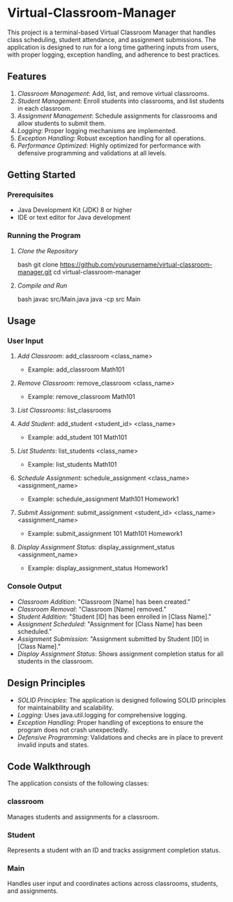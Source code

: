 # Virtual-Classroom-Manager

This project is a terminal-based Virtual Classroom Manager that handles class scheduling, student attendance, and assignment submissions. The application is designed to run for a long time gathering inputs from users, with proper logging, exception handling, and adherence to best practices.

## Features

1. *Classroom Management*: Add, list, and remove virtual classrooms.
2. *Student Management*: Enroll students into classrooms, and list students in each classroom.
3. *Assignment Management*: Schedule assignments for classrooms and allow students to submit them.
4. *Logging*: Proper logging mechanisms are implemented.
5. *Exception Handling*: Robust exception handling for all operations.
6. *Performance Optimized*: Highly optimized for performance with defensive programming and validations at all levels.

## Getting Started

### Prerequisites

- Java Development Kit (JDK) 8 or higher
- IDE or text editor for Java development

### Running the Program

1. *Clone the Repository*

    bash
    git clone https://github.com/yourusername/virtual-classroom-manager.git
    cd virtual-classroom-manager
    

2. *Compile and Run*

    bash
    javac src/Main.java
    java -cp src Main
    

## Usage

### User Input

1. *Add Classroom*: add_classroom <class_name>
   - Example: add_classroom Math101

2. *Remove Classroom*: remove_classroom <class_name>
   - Example: remove_classroom Math101

3. *List Classrooms*: list_classrooms

4. *Add Student*: add_student <student_id> <class_name>
   - Example: add_student 101 Math101

5. *List Students*: list_students <class_name>
   - Example: list_students Math101

6. *Schedule Assignment*: schedule_assignment <class_name> <assignment_name>
   - Example: schedule_assignment Math101 Homework1

7. *Submit Assignment*: submit_assignment <student_id> <class_name> <assignment_name>
   - Example: submit_assignment 101 Math101 Homework1

8. *Display Assignment Status*: display_assignment_status <assignment_name>
   - Example: display_assignment_status Homework1

### Console Output

- *Classroom Addition*: "Classroom [Name] has been created."
- *Classroom Removal*: "Classroom [Name] removed."
- *Student Addition*: "Student [ID] has been enrolled in [Class Name]."
- *Assignment Scheduled*: "Assignment for [Class Name] has been scheduled."
- *Assignment Submission*: "Assignment submitted by Student [ID] in [Class Name]."
- *Display Assignment Status*: Shows assignment completion status for all students in the classroom.

## Design Principles

- *SOLID Principles*: The application is designed following SOLID principles for maintainability and scalability.
- *Logging*: Uses java.util.logging for comprehensive logging.
- *Exception Handling*: Proper handling of exceptions to ensure the program does not crash unexpectedly.
- *Defensive Programming*: Validations and checks are in place to prevent invalid inputs and states.

## Code Walkthrough

The application consists of the following classes:

### classroom

Manages students and assignments for a classroom.

### Student

Represents a student with an ID and tracks assignment completion status.

### Main

Handles user input and coordinates actions across classrooms, students, and assignments.
